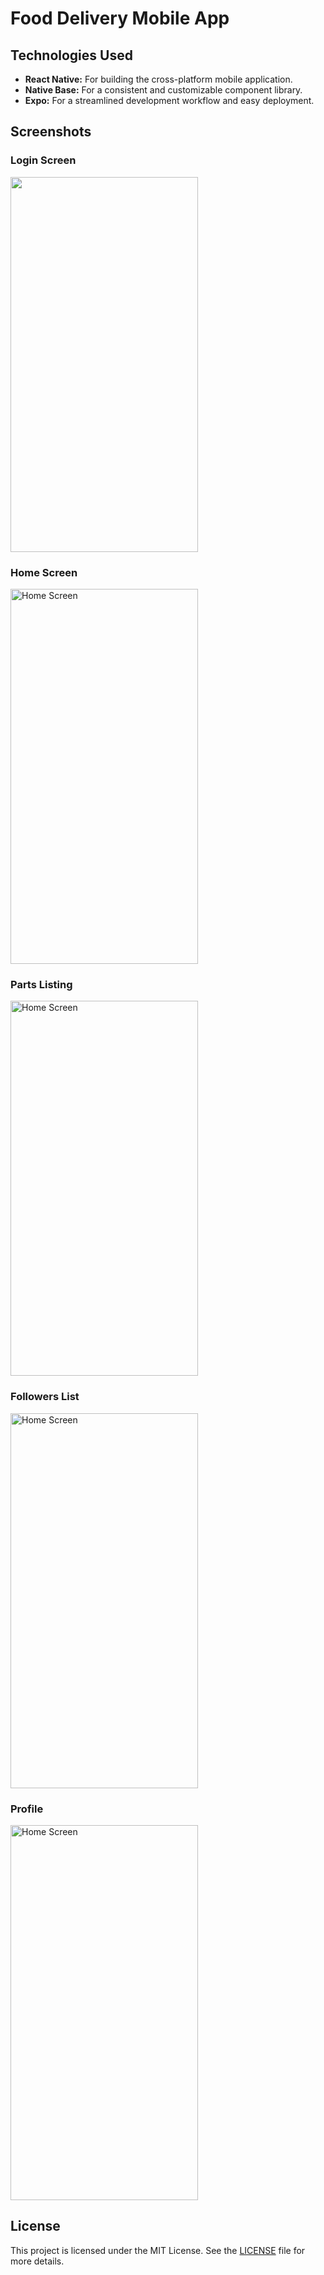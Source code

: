 # Food Delivery Mobile App

## Technologies Used

- **React Native:** For building the cross-platform mobile application.
- **Native Base:** For a consistent and customizable component library.
- **Expo:** For a streamlined development workflow and easy deployment.

 ## Screenshots

### Login Screen

<img src="" width="300" height="600">

### Home Screen

<img src="" alt="Home Screen" width="300" height="600">

### Parts Listing

<img src="" alt="Home Screen" width="300" height="600">

### Followers List

<img src="" alt="Home Screen" width="300" height="600">

### Profile

<img src="" alt="Home Screen" width="300" height="600">

## License

This project is licensed under the MIT License. See the [LICENSE](LICENSE) file for more details.
